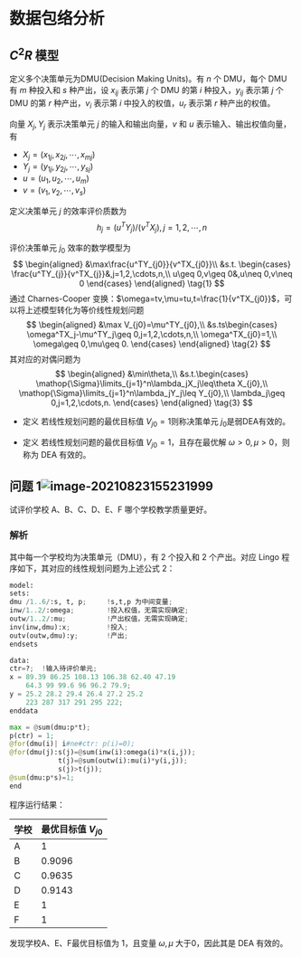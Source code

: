 # 数据包络分析
## $C^2R$ 模型
定义多个决策单元为DMU(Decision Making Units)。有 $n$ 个 DMU，每个 DMU 有 $m$ 种投入和 $s$ 种产出，设 $x_{ij}$ 表示第 $j$ 个 DMU 的第 $i$ 种投入，$y_{ij}$ 表示第 $j$ 个 DMU 的第 $r$ 种产出，$v_i$ 表示第 $i$ 中投入的权值，$u_r$ 表示第 $r$ 种产出的权值。

向量 $X_j,Y_j$ 表示决策单元 $j$ 的输入和输出向量，$v$ 和 $u$ 表示输入、输出权值向量，有
* $X_j=(x_{1j},x_{2j},\cdots,x_{mj})$
* $Y_j=(y_{1j},y_{2j},\cdots,y_{sj})$
* $u=(u_1,u_2,\cdots,u_m)$
* $v=(v_1,v_2,\cdots,v_s)$

定义决策单元 $j$ 的效率评价质数为
$$h_j=(u^TY_j)/(v^TX_j),j=1,2,\cdots,n$$

评价决策单元 $j_0$ 效率的数学模型为
$$
\begin{aligned}
&\max\frac{u^TY_{j0}}{v^TX_{j0}}\\
&s.t.
\begin{cases}
\frac{u^TY_{j}}{v^TX_{j}}&,j=1,2,\cdots,n,\\
u\geq 0,v\geq 0&,u\neq 0,v\neq 0
\end{cases}
\end{aligned}
\tag{1}
$$
通过 Charnes-Cooper 变换：$\omega=tv,\mu=tu,t=\frac{1}{v^TX_{j0}}$，可以将上述模型转化为等价线性规划问题
$$
\begin{aligned}
&\max V_{j0}=\mu^TY_{j0},\\
&s.ts\begin{cases}
\omega^TX_j-\mu^TY_j\geq 0,j=1,2,\cdots,n,\\
\omega^TX_{j0}=1,\\
\omega\geq 0,\mu\geq 0.
\end{cases}
\end{aligned}
\tag{2}
$$
其对应的对偶问题为
$$
\begin{aligned}
&\min\theta,\\
&s.t.\begin{cases}
\mathop{\Sigma}\limits_{j=1}^n\lambda_jX_j\leq\theta X_{j0},\\
\mathop{\Sigma}\limits_{j=1}^n\lambda_jY_j\leq Y_{j0},\\
\lambda_j\geq 0,j=1,2,\cdots,n.
\end{cases}
\end{aligned}
\tag{3}
$$

* 定义 若线性规划问题的最优目标值 $V_{j0}=1$​ 则称决策单元 $j_0$​ 是弱DEA有效的。

* 定义 若线性规划问题的最优目标值 $V_{j0}=1$​，且存在最优解 $\omega>0,\mu>0$​，则称为 DEA 有效的。

## 问题 1![image-20210823155231999](C:\Users\JiangChenyang\AppData\Roaming\Typora\typora-user-images\image-20210823155231999.png)

试评价学校 A、B、C、D、E、F 哪个学校教学质量更好。

### 解析

其中每一个学校均为决策单元（DMU），有 2 个投入和 2 个产出。对应 Lingo 程序如下，其对应的线性规划问题为上述公式 $2$：


```python
model:
sets:
dmu /1..6/:s, t, p; 	!s,t,p 为中间变量;
inw/1..2/:omega;		!投入权值，无需实现确定;
outw/1..2/:mu;			!产出权值，无需实现确定;
inv(inw,dmu):x;			!投入;
outv(outw,dmu):y;		!产出;
endsets

data:
ctr=?;	!输入待评价单元;
x = 89.39 86.25 108.13 106.38 62.40 47.19
    64.3 99 99.6 96 96.2 79.9;
y = 25.2 28.2 29.4 26.4 27.2 25.2
    223 287 317 291 295 222;
enddata

max = @sum(dmu:p*t);
p(ctr) = 1;
@for(dmu(i)| i#ne#ctr: p(i)=0);
@for(dmu(j):s(j)=@sum(inw(i):omega(i)*x(i,j));
     		t(j)=@sum(outw(i):mu(i)*y(i,j));
            s(j)>t(j));
@sum(dmu:p*s)=1;
end
```

程序运行结果：

| 学校 | 最优目标值 $V_{j0}$ |
| ---- | ------------------- |
| A    | 1                   |
| B    | 0.9096              |
| C    | 0.9635              |
| D    | 0.9143              |
| E    | 1                   |
| F    | 1                   |

发现学校A、E、F最优目标值为 1，且变量 $\omega,\mu$​ 大于0，因此其是 DEA 有效的。
